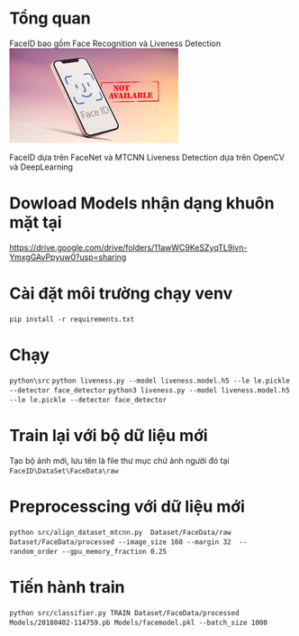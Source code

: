 # Tổng quan 
FaceID bao gồm Face Recognition và Liveness Detection 
![Example Image](img.jpg)


FaceID dựa trên FaceNet và MTCNN
Liveness Detection dựa trên OpenCV và DeepLearning 







# Dowload Models nhận dạng khuôn mặt tại 
https://drive.google.com/drive/folders/11awWC9KeSZyqTL9ivn-YmxgGAvPpyuw0?usp=sharing
# Cài đặt môi trường chạy venv 
```pip install -r requirements.txt```
# Chạy 
```python\src```
```python liveness.py --model liveness.model.h5 --le le.pickle --detector face_detector```
```python3 liveness.py --model liveness.model.h5 --le le.pickle --detector face_detector```
# Train lại với bộ dữ liệu mới
Tạo bộ ảnh mới, lưu tên là file thư mục chứ ảnh người đó tại ```FaceID\DataSet\FaceData\raw```

# Preprocesscing với dữ liệu mới 
```python src/align_dataset_mtcnn.py  Dataset/FaceData/raw Dataset/FaceData/processed --image_size 160 --margin 32  --random_order --gpu_memory_fraction 0.25```

# Tiến hành train
```python src/classifier.py TRAIN Dataset/FaceData/processed Models/20180402-114759.pb Models/facemodel.pkl --batch_size 1000```
